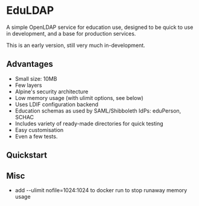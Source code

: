 # EduLDAP

A simple OpenLDAP service for education use, designed to be quick to use in development, 
and a base for production services.

This is an early version, still very much in-development. 

## Advantages

* Small size: 10MB
* Few layers
* Alpine's security architecture
* Low memory usage (with ulimit options, see below)
* Uses LDIF configuration backend
* Education schemas as used by SAML/Shibboleth IdPs: eduPerson, SCHAC
* Includes variety of ready-made directories for quick testing
* Easy customisation
* Even a few tests.

## Quickstart



## Misc


 * add --ulimit nofile=1024:1024 to docker run to stop runaway memory usage
